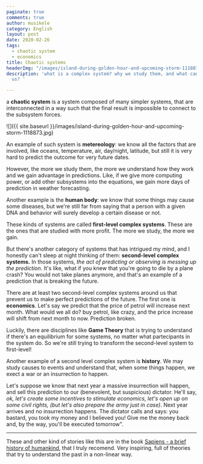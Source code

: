 ```yaml
---
paginate: true
comments: true
author: musikele
category: English
layout: post
date: 2020-02-26
tags:
  - chaotic system
  - economics
title: Chaotic systems
headerImg: "/images/island-during-golden-hour-and-upcoming-storm-1118873.jpg"
description: 'what is a complex system? why we study them, and what can they teach
  us? '

---
```

a **chaotic system** is a system composed of many simpler systems, that are interconnected in a way such that the final result is impossible to connect to the subsystem forces.

![]({{ site.baseurl }}/images/island-during-golden-hour-and-upcoming-storm-1118873.jpg)

An example of such system is **metereology**: we know all the factors that are involved, like oceans, temperature, air, day/night, latitude, but still it is very hard to predict the outcome for very future dates.

However, the more we study them, the more we understand how they work and we gain advantage in predictions. Like, if we give more computing power, or add other subsystems into the equations, we gain more days of prediction in weather forecasting.

Another example is the **human body**: we know that some things may cause some diseases, but we're still far from saying that a person with a given DNA and behavior will surely develop a certain disease or not.

These kinds of systems are called **first-level complex systems**. These are the ones that are studied with more profit. The more we study, the more we gain.

But there's another category of systems that has intrigued my mind, and I honestly can't sleep at night thinking of them: **second-level** **complex systems.** In those systems, _the act of predicting or observing is messing up the prediction_. It's like, what if you knew that you're going to die by a plane crash? You would not take planes anymore, and that's an example of a prediction that is breaking the future.

There are at least two second-level complex systems around us that prevent us to make perfect predictions of the future. The first one is **economics**. Let's say we predict that the price of petrol will increase next month. What would we all do? buy petrol, like crazy, and the price increase will shift from next month to now. Prediction broken.

Luckily, there are disciplines like **Game Theory** that is trying to understand if there's an equilibrium for some systems, no matter what partecipants in the system do. So we're still trying to transform the second-level system to first-level!

Another example of a second level complex system is **history**. We may study causes to events and understand that, when some things happen, we exect a war or an insurrection to happen.

Let's suppose we know that next year a massive insurrection will happen, and sell this prediction to our (benevolent, but suspicious) dictator. He'll say, _ok, let's create some incentives to stimulate economics, let's open up on some civil rights, (but let's also prepare the army just in case)_. Next year arrives and no insurrection happens. The dictator calls and says: you bastard, you took my money and I believed you! Give me the money back and, by the way, you'll be executed tomorrow".

***

These and other kind of stories like this are in the book [Sapiens - a brief history of humankind](https://amzn.to/3a5hB1T "Sapiens - a brief history of humankind"), that I truly recomend. Very inspiring, full of theories that try to understand the past in a non-linear way.